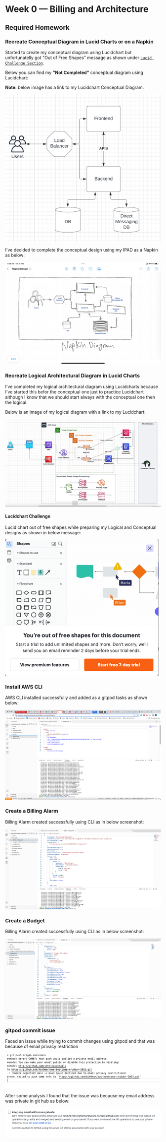 # Week 0 — Billing and Architecture

## Required Homework

### Recreate Conceptual Diagram in Lucid Charts or on a Napkin

Started to create my conceptual diagram using Lucidchart but unfortunatelly got "Out of Free Shapes" message as shown under [`Lucid Challenge Section`](#lucidchart-challenge). 

Below you can find my **"Not Completed"** conceptual diagram using Lucidchart: 

**Note:** below image has a link to my Lucidchart Conceptual Diagram.


[![Lucidchart Conceptual Diagram](/_docs/assets/Week0/Conceptual_Design_Lucid.png "Conceptual Design using Lucidchart")](https://lucid.app/lucidchart/5ca8846d-9da1-4871-b714-3cff45425aa9/edit?viewport_loc=-11%2C69%2C1899%2C959%2CEizxkmoz_qBx&invitationId=inv_432bcf22-5c09-4da4-8237-5781969dea0c)


I've decided to complete the conceptual design using my IPAD as a Napkin as below:


![IPAD Conceptual Diagram](/_docs/assets/Week0/Napkin_Design.jpeg "Conceptual Design using IPAD")



### Recreate Logical Architectural Diagram in Lucid Charts

I've completed my logical architectural diagram using Lucidcharts because I've started this befor the conceptual one just to practice Lucidchart although I know that we should start always with the conceptual one then the logical.

Below is an image of my logical diagram with a link to my Lucidchart:

[![Logical Design](/_docs/assets/Week0/Logical_Design_Lucid.png "Logical Design")](https://lucid.app/lucidchart/5ca8846d-9da1-4871-b714-3cff45425aa9/edit?viewport_loc=119%2C-63%2C1899%2C959%2C0_0&invitationId=inv_432bcf22-5c09-4da4-8237-5781969dea0c)

#### Lucidchart Challenge
Lucid chart out of free shapes while preparing my Logical and Conceptual designs as shown in below message:

![Lucid OutofFreeShapes](/_docs/assets/Week0/Lucid_Out_of_Free_Shapes.png "Lucid Out of Free Shapes")

### Install AWS CLI
AWS CLI installed successfully and added as a gitpod tasks as shown below:

![gitpod AWS CLI](/_docs/assets/Week0/AWS-CLI.png "AWS CLI using gitpod tasks")

### Create a Billing Alarm

Billing Alarm created successfully using CLI as in below screenshot:

![Create Alarm](/_docs/assets/Week0/Alarm.png)

### Create a Budget

Billing Alarm created successfully using CLI as in below screenshot:

![Create Budget](/_docs/assets/Week0/Budget.png)

### gitpod commit issue

Faced an issue while trying to commit changes using gitpod and that was because of email privacy restriction 

![](/_docs/assets/Week0/git-push-issue.png)

After some analysis I found that the issue was because my email address was private in git hub as below:

![](/_docs/assets/Week0/Private-email.png)
